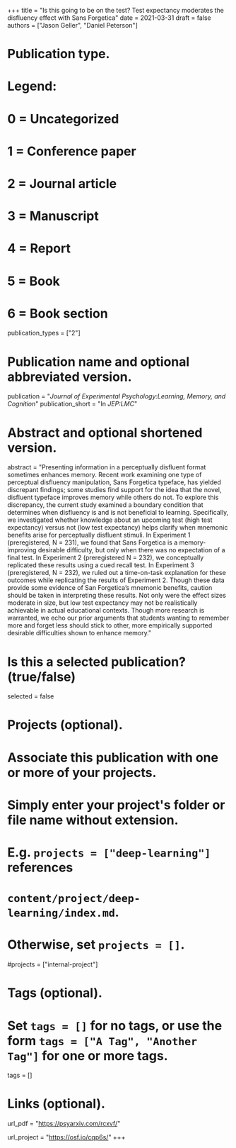 +++
title = "Is this going to be on the test? Test expectancy moderates the disfluency effect with Sans Forgetica"
date = 2021-03-31
draft = false
authors = ["Jason Geller", "Daniel Peterson"]

# Publication type.
# Legend:
# 0 = Uncategorized
# 1 = Conference paper
# 2 = Journal article
# 3 = Manuscript
# 4 = Report
# 5 = Book
# 6 = Book section
publication_types = ["2"]

# Publication name and optional abbreviated version.
publication = "*Journal of Experimental Psychology:Learning, Memory, and Cognition*"
publication_short = "In *JEP:LMC*"

# Abstract and optional shortened version.
abstract = "Presenting information in a perceptually disfluent format sometimes enhances memory. Recent work examining one type of perceptual disfluency manipulation, Sans Forgetica typeface, has yielded discrepant findings; some studies find support for the idea that the novel, disfluent typeface improves memory while others do not. To explore this discrepancy, the current study examined a boundary condition that determines when disfluency is and is not beneficial to learning. Specifically, we investigated whether knowledge about an upcoming test (high test expectancy) versus not (low test expectancy) helps clarify when mnemonic benefits arise for perceptually disfluent stimuli. In Experiment 1 (preregistered, N = 231), we found that Sans Forgetica is a memory-improving desirable difficulty, but only when there was no expectation of a final test. In Experiment 2 (preregistered N = 232), we conceptually replicated these results using a cued recall test. In Experiment 3 (preregistered, N = 232), we ruled out a time-on-task explanation for these outcomes while replicating the results of Experiment 2. Though these data provide some evidence of San Forgetica’s mnemonic benefits, caution should be taken in interpreting these results. Not only were the effect sizes moderate in size, but low test expectancy may not be realistically achievable in actual educational contexts. Though more research is warranted, we echo our prior arguments that students wanting to remember more and forget less should stick to other, more empirically supported desirable difficulties shown to enhance memory."

# Is this a selected publication? (true/false)
selected = false

# Projects (optional).
#   Associate this publication with one or more of your projects.
#   Simply enter your project's folder or file name without extension.
#   E.g. `projects = ["deep-learning"]` references 
#   `content/project/deep-learning/index.md`.
#   Otherwise, set `projects = []`.
#projects = ["internal-project"]

# Tags (optional).
#   Set `tags = []` for no tags, or use the form `tags = ["A Tag", "Another Tag"]` for one or more tags.
tags = []

# Links (optional).
url_pdf = "https://psyarxiv.com/rcxvf/"

url_project = "https://osf.io/cqp6s/"
+++


  


